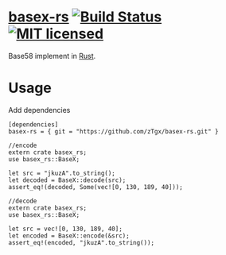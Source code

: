 # [basex-rs](https://github.com/zTgx/basex-rs.git)  [![Build Status](https://travis-ci.org/zTgx/basex-rs.svg?branch=master)](https://travis-ci.org/zTgx/basex-rs) [![MIT licensed](https://img.shields.io/badge/license-MIT-blue.svg)](./LICENSE)

Base58 implement in [Rust](http://www.rust-lang.org).

# Usage
Add dependencies
```
[dependencies]
basex-rs = { git = "https://github.com/zTgx/basex-rs.git" }
```

```
//encode
extern crate basex_rs;
use basex_rs::BaseX;

let src = "jkuzA".to_string();
let decoded = BaseX::decode(src);
assert_eq!(decoded, Some(vec![0, 130, 189, 40]));
```

```
//decode
extern crate basex_rs;
use basex_rs::BaseX;

let src = vec![0, 130, 189, 40];
let encoded = BaseX::encode(&src);
assert_eq!(encoded, "jkuzA".to_string());
```
